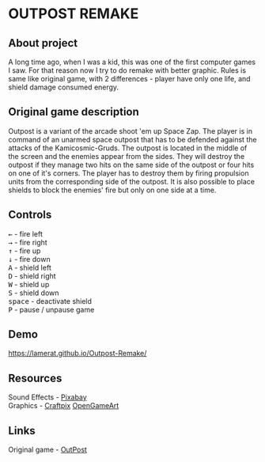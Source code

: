 # OUTPOST REMAKE

## About project
A long time ago, when I was a kid, this was one of the first computer games I saw. For that reason now I try to do remake with better graphic. Rules is same like original game, with 2 differences - player have only one life, and shield damage consumed energy.

## Original game description
Outpost is a variant of the arcade shoot 'em up Space Zap. The player is in command of an unarmed space outpost that has to be defended against the attacks of the Kamicosmic-Gruds. The outpost is located in the middle of the screen and the enemies appear from the sides. They will destroy the outpost if they manage two hits on the same side of the outpost or four hits on one of it's corners. The player has to destroy them by firing propulsion units from the corresponding side of the outpost. It is also possible to place shields to block the enemies' fire but only on one side at a time.

## Controls
<kbd>←</kbd> - fire left<br/>
<kbd>→</kbd> - fire right<br/>
<kbd>↑</kbd> - fire up<br/>
<kbd>↓</kbd> - fire down<br/>
<kbd>A</kbd> - shield left<br/>
<kbd>D</kbd> - shield right<br/>
<kbd>W</kbd> - shield up<br/>
<kbd>S</kbd> - shield down<br/>
<kbd>space</kbd> - deactivate shield<br/>
<kbd>P</kbd> - pause / unpause game<br/>

## Demo
https://lamerat.github.io/Outpost-Remake/

## Resources
Sound Effects - <a href="https://pixabay.com/?utm_source=link-attribution&amp;utm_medium=referral&amp;utm_campaign=music&amp;utm_content=7103">Pixabay</a><br/>
Graphics - <a href="https://craftpix.net/freebies/">Craftpix</a> <a href="https://opengameart.org/">OpenGameArt</a>

## Links
Original game - <a href="https://archive.org/details/Outpost4amCrack">OutPost</a>

